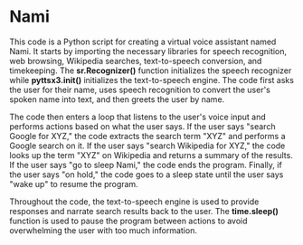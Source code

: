# Nami
This code is a Python script for creating a virtual voice assistant named Nami. It starts by importing the necessary libraries for speech recognition, web browsing, Wikipedia searches, text-to-speech conversion, and timekeeping. The **sr.Recognizer()** function initializes the speech recognizer while **pyttsx3.init()** initializes the text-to-speech engine. The code first asks the user for their name, uses speech recognition to convert the user's spoken name into text, and then greets the user by name.

The code then enters a loop that listens to the user's voice input and performs actions based on what the user says. If the user says "search Google for XYZ," the code extracts the search term "XYZ" and performs a Google search on it. If the user says "search Wikipedia for XYZ," the code looks up the term "XYZ" on Wikipedia and returns a summary of the results. If the user says "go to sleep Nami," the code ends the program. Finally, if the user says "on hold," the code goes to a sleep state until the user says "wake up" to resume the program.

Throughout the code, the text-to-speech engine is used to provide responses and narrate search results back to the user. The **time.sleep()** function is used to pause the program between actions to avoid overwhelming the user with too much information.
